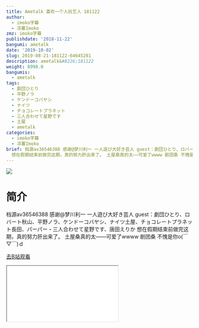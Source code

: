 ```yaml
---
title: Ametalk 喜欢一个人玩艺人 181122
author:
  - imoko字幕
  - 凉薯Imoko
zmz: imoko字幕
publishdate: '2018-11-22'
bangumi: ametalk
date: '2019-10-02'
slug: 2019-08-21-181122-64645281
description: ametalk&#8226;181122
weight: 8998.0
bangumis:
  - ametalk
tags:
  - 劇団ひとり
  - 平野ノラ
  - ケンドーコバヤシ
  - ナイツ
  - チョコレートプラネット
  - 三人合わせて星野です
  - 土屋
  - ametalk
categories:
  - imoko字幕
  - 凉薯Imoko
brief: 档源av36546388 感谢@梦川利一 一人遊び大好き芸人 guest：劇団ひとり、ロバート秋山、平野ノラ、ケンドーコバヤシ、ナイツ土屋、チョコレートプラネット長田、パーパー・三人合わせて星野です、唐田えりか
  想在假期结束前做完这期，真的努力肝出来了。 土屋桑真的太——可爱了wwww 剧团桑 不愧是你o(￣▽￣)ｄ
---
```

![](https://raw.githubusercontent.com/tcgriffith/owaraisite/master/static/tmpimg/4df77b21eaeb138531a78feddc3ac8394ec7a9c6.jpg.480.jpg)
# 简介  
档源av36546388 感谢@梦川利一
一人遊び大好き芸人
guest：劇団ひとり、ロバート秋山、平野ノラ、ケンドーコバヤシ、ナイツ土屋、チョコレートプラネット長田、パーパー・三人合わせて星野です、唐田えりか
想在假期结束前做完这期，真的努力肝出来了。
土屋桑真的太——可爱了wwww  剧团桑 不愧是你o(￣▽￣)ｄ  

[去B站观看](https://www.bilibili.com/video/av64645281/)
<div class ="resp-container"><iframe class="testiframe" src="//player.bilibili.com/player.html?aid=64645281"", scrolling="no", allowfullscreen="true" > </iframe></div> 
